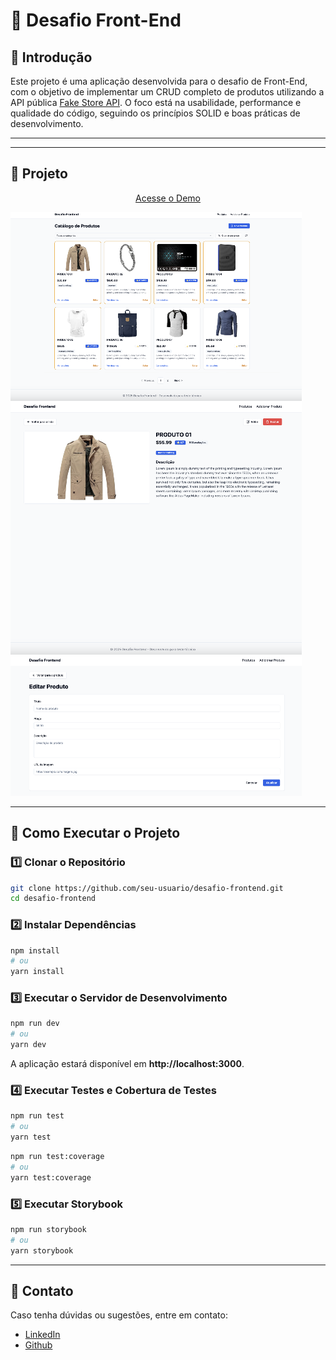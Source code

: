 # 🚀 Desafio Front-End

## 📌 Introdução
Este projeto é uma aplicação desenvolvida para o desafio de Front-End, com o objetivo de implementar um CRUD completo de produtos utilizando a API pública [Fake Store API](https://fakestoreapi.com/). O foco está na usabilidade, performance e qualidade do código, seguindo os princípios SOLID e boas práticas de desenvolvimento.

---

---

## 📸 Projeto
<p align="center">
  <a href="https://desafio-frontend-brown-xi.vercel.app/" target="_blank">Acesse o Demo</a>
</p>

![Responsive Website Design](src/image/repsonsive_website_design.png)

---

## 🚀 Como Executar o Projeto

### **1️⃣ Clonar o Repositório**
```bash
git clone https://github.com/seu-usuario/desafio-frontend.git
cd desafio-frontend
```

### **2️⃣ Instalar Dependências**
```bash
npm install
# ou
yarn install
```

### **3️⃣ Executar o Servidor de Desenvolvimento**
```bash
npm run dev
# ou
yarn dev
```
A aplicação estará disponível em **http://localhost:3000**.

### **4️⃣ Executar Testes e Cobertura de Testes**
```bash
npm run test
# ou
yarn test
```

```bash
npm run test:coverage
# ou
yarn test:coverage
```

### **5️⃣ Executar Storybook**
```bash
npm run storybook
# ou
yarn storybook
```
---

## 📩 Contato
Caso tenha dúvidas ou sugestões, entre em contato:
- [LinkedIn](https://linkedin.com/in/lucas-vrod)
- [Github](https://github.com/lucasvrod)

